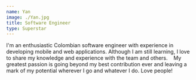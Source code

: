 ```yaml
---
name: Yan
image: ./Yan.jpg
title: Software Engineer
type: Superstar
---
```

I'm an enthusiastic Colombian software engineer with experience in developing mobile and web applications. Although I am still learning, I love to share my knowledge and experience with the team and others. 
 
My greatest passion is going beyond my best contribution ever and leaving a mark of my potential wherever I go and whatever I do. Love people!
